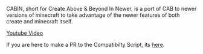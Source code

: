 CABIN, short for Create Above & Beyond In Newer, is a port of CAB to newer versions of minecraft to take advantage of the newer features of both create and minecraft itself.

[Youtube Video](https://www.youtube.com/watch?v=z8kaZgumX38)

If you are here to make a PR to the Compatibilty Script, its [here](https://github.com/ThePansmith/CABIN/blob/main/overrides/kubejs/server_scripts/compatibility.js).
